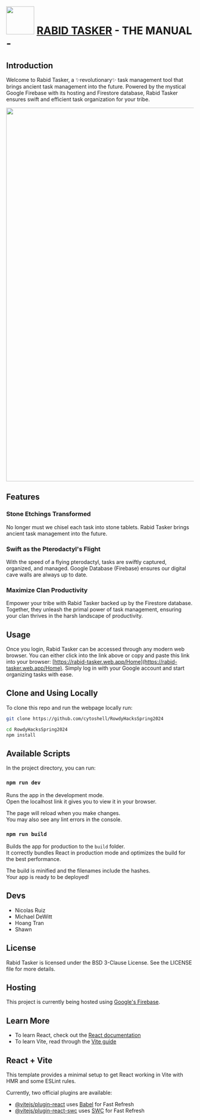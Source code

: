 # [<img src="https://i.ibb.co/PwM7cc2/RT-logo.png" heigh=75 width=75>](https://rabid-tasker.web.app/) [RABID TASKER](https://rabid-tasker.web.app/Home) - THE MANUAL -


## Introduction

Welcome to Rabid Tasker, a ✨revolutionary✨ task management tool that brings ancient task management into the future. Powered by the mystical Google Firebase with its hosting and Firestore database, Rabid Tasker ensures swift and efficient task organization for your tribe.

<img src="https://i.ibb.co/hfqFkVF/todo-logo.png" heigh=750 width=1000>

## Features

### Stone Etchings Transformed
No longer must we chisel each task into stone tablets. Rabid Tasker brings ancient task management into the future.

### Swift as the Pterodactyl's Flight
With the speed of a flying pterodactyl, tasks are swiftly captured, organized, and managed. Google Database (Firebase) ensures our digital cave walls are always up to date.

### Maximize Clan Productivity
Empower your tribe with Rabid Tasker backed up by the Firestore database. Together, they unleash the primal power of task management, ensuring your clan thrives in the harsh landscape of productivity.


## Usage

Once you login, Rabid Tasker can be accessed through any modern web browser. You can either click into the link above or copy and paste this link into your browser: [https://rabid-tasker.web.app/Home](https://rabid-tasker.web.app/Home). Simply log in with your Google account and start organizing tasks with ease.

## Clone and Using Locally
To clone this repo and run the webpage locally run:
```bash
git clone https://github.com/cytoshell/RowdyHacksSpring2024
```
```bash
cd RowdyHacksSpring2024
npm install
```
## Available Scripts

In the project directory, you can run:

### `npm run dev`

Runs the app in the development mode.\
Open the localhost link it gives you to view it in your browser.

The page will reload when you make changes.\
You may also see any lint errors in the console.
### `npm run build`

Builds the app for production to the `build` folder.\
It correctly bundles React in production mode and optimizes the build for the best performance.

The build is minified and the filenames include the hashes.\
Your app is ready to be deployed!

## Devs

- Nicolas Ruiz
- Michael DeWitt
- Hoang Tran
- Shawn 

## License

Rabid Tasker is licensed under the BSD 3-Clause License. See the LICENSE file for more details.

## Hosting
This project is currently being hosted using [Google's Firebase](https://firebase.google.com/).

## Learn More
* To learn React, check out the [React documentation](https://react.dev/)
* To learn Vite, read through the [Vite guide](https://vitejs.dev/guide/)

## React + Vite

This template provides a minimal setup to get React working in Vite with HMR and some ESLint rules.

Currently, two official plugins are available:

- [@vitejs/plugin-react](https://github.com/vitejs/vite-plugin-react/blob/main/packages/plugin-react/README.md) uses [Babel](https://babeljs.io/) for Fast Refresh
- [@vitejs/plugin-react-swc](https://github.com/vitejs/vite-plugin-react-swc) uses [SWC](https://swc.rs/) for Fast Refresh
